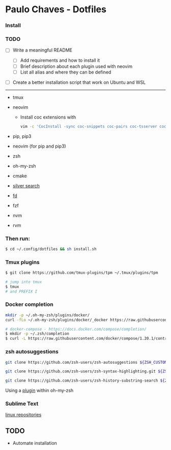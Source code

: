 # Paulo Chaves - Dotfiles

### Install

### TODO

- [ ] Write a meaningful README
  - [ ] Add requirements and how to install it
  - [ ] Brief description about each plugin used with neovim
  - [ ] List all alias and where they can be defined
- [ ] Create a better installation script that work on Ubuntu and WSL


-----------------------

- tmux
- neovim

  - Install coc extensions with

    ```bash
    vim -c 'CocInstall -sync coc-snippets coc-pairs coc-tsserver coc-eslint coc-prettier coc-json coc-emmet coc-java|q'
    ```

- pip, pip3
- neovim (for pip and pip3)
- zsh
- oh-my-zsh
- cmake
- [silver search](https://github.com/ggreer/the_silver_searcher)
- [fd](https://github.com/sharkdp/fd)
- fzf
- nvm
- rvm

### Then run:

```sh
$ cd ~/.config/dotfiles && sh install.sh
```

### Tmux plugins

```sh
$ git clone https://github.com/tmux-plugins/tpm ~/.tmux/plugins/tpm

# jump into tmux
$ tmux
# and PREFIX I
```

### Docker completion

```sh
mkdir -p ~/.oh-my-zsh/plugins/docker/
curl -fLo ~/.oh-my-zsh/plugins/docker/_docker https://raw.githubusercontent.com/docker/cli/master/contrib/completion/zsh/_docker

# docker-compose - https://docs.docker.com/compose/completion/
$ mkdir -p ~/.zsh/completion
$ curl -L https://raw.githubusercontent.com/docker/compose/1.20.1/contrib/completion/zsh/_docker-compose > ~/.zsh/completion/_docker-compose
```

### zsh autosuggestions

```sh
git clone https://github.com/zsh-users/zsh-autosuggestions ${ZSH_CUSTOM:-~/.oh-my-zsh/custom}/plugins/zsh-autosuggestions

git clone https://github.com/zsh-users/zsh-syntax-highlighting.git ${ZSH_CUSTOM:-~/.oh-my-zsh/custom}/plugins/zsh-syntax-highlighting

git clone https://github.com/zsh-users/zsh-history-substring-search ${ZSH_CUSTOM:-~/.oh-my-zsh/custom}/plugins/zsh-history-substring-search
```

Using a [plugin](https://github.com/robbyrussell/oh-my-zsh#using-oh-my-zsh) within oh-my-zsh

### Sublime Text

[linux repositories](https://www.sublimetext.com/docs/3/linux_repositories.html)

## TODO

- Automate installation
